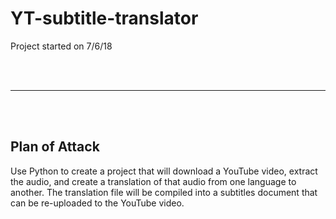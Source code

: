 # YT-subtitle-translator

Project started on 7/6/18

<br><br>
<hr>
<br><br>

## Plan of Attack
Use Python to create a project that will download a YouTube video, extract the audio, and create a translation of that audio from one language to another. The translation file will be compiled into a subtitles document that can be re-uploaded to the YouTube video.
